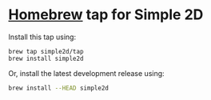 # [Homebrew](http://brew.sh) tap for Simple 2D

Install this tap using:

```
brew tap simple2d/tap
brew install simple2d
```

Or, install the latest development release using:

```bash
brew install --HEAD simple2d
```
